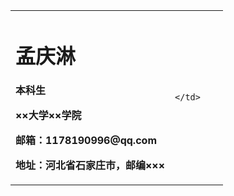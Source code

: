 <table border="0">
  <tr>
    <td width="75%">
      <h1>孟庆淋</h1>
      <p><b>本科生</b></p>
      <p><b>××大学××学院</b></p>
      <p><b>邮箱：1178190996@qq.com</b></p>
      <p><b>地址：河北省石家庄市，邮编×××</b></p>
    </td>
    <td width="25%">
            
    </td>
  </tr>
</table>
